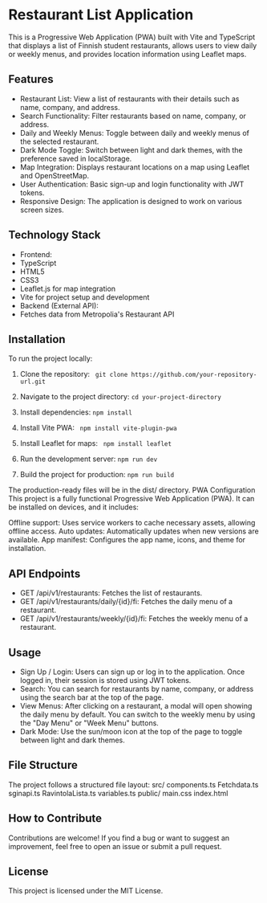 # Restaurant List Application
This is a Progressive Web Application (PWA) built with Vite and TypeScript that displays a list of
Finnish student restaurants, allows users to view daily or weekly menus, and provides location
information using Leaflet maps.
## Features
- Restaurant List: View a list of restaurants with their details such as name, company, and address.
- Search Functionality: Filter restaurants based on name, company, or address.
- Daily and Weekly Menus: Toggle between daily and weekly menus of the selected restaurant.
- Dark Mode Toggle: Switch between light and dark themes, with the preference saved in
localStorage.
- Map Integration: Displays restaurant locations on a map using Leaflet and OpenStreetMap.
- User Authentication: Basic sign-up and login functionality with JWT tokens.
- Responsive Design: The application is designed to work on various screen sizes.
## Technology Stack
- Frontend:
 - TypeScript
 - HTML5
 - CSS3
 - Leaflet.js for map integration
 - Vite for project setup and development
- Backend (External API):
 - Fetches data from Metropolia's Restaurant API
## Installation
To run the project locally:
1. Clone the repository:
`` git clone https://github.com/your-repository-url.git``
2. Navigate to the project directory:
 ``cd your-project-directory``
3. Install dependencies:
 ``npm install``

4. Install Vite PWA:
  `` npm install vite-plugin-pwa``

5. Install Leaflet for maps:
  `` npm install leaflet``

6. Run the development server:
 ``npm run dev``

7. Build the project for production:
 ``npm run build``

The production-ready files will be in the dist/ directory.
PWA Configuration
This project is a fully functional Progressive Web Application (PWA). It can be installed on devices, and it includes:

Offline support: Uses service workers to cache necessary assets, allowing offline access.
Auto updates: Automatically updates when new versions are available.
App manifest: Configures the app name, icons, and theme for installation.
## API Endpoints
- GET /api/v1/restaurants: Fetches the list of restaurants.
- GET /api/v1/restaurants/daily/{id}/fi: Fetches the daily menu of a restaurant.
- GET /api/v1/restaurants/weekly/{id}/fi: Fetches the weekly menu of a restaurant.
## Usage
- Sign Up / Login: Users can sign up or log in to the application. Once logged in, their session is
stored using JWT tokens.
- Search: You can search for restaurants by name, company, or address using the search bar at the
top of the page.
- View Menus: After clicking on a restaurant, a modal will open showing the daily menu by default.
You can switch to the weekly menu by using the "Day Menu" or "Week Menu" buttons.
- Dark Mode: Use the sun/moon icon at the top of the page to toggle between light and dark themes.
## File Structure
The project follows a structured file layout:
src/
 components.ts
 Fetchdata.ts
 sginapi.ts
 RavintolaLista.ts
 variables.ts
public/
 main.css
index.html
## How to Contribute
Contributions are welcome! If you find a bug or want to suggest an improvement, feel free to open
an issue or submit a pull request.
## License
This project is licensed under the MIT License.
